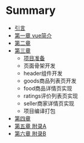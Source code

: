 # Summary

* [引言](README.md)
* [第一章 vue简介](chapter1.md)
* [第二章](di-er-zhang.md)
* [第三章](di-san-zhang.md)
  * [项目准备](di-san-zhang/xiang-mu-zhun-bei.md)
  * 页面骨架开发
  * header组件开发
  * goods商品列表页开发
  * food商品详情页实现
  * ratings评价列表页实现
  * seller商家详情页实现
  * 项目编译打包
* [第四章](di-si-zhang.md)
* [第五章 附录A](di-wu-zhang-fu-lu-a.md)
* [第六章 附录B](di-liu-zhang-fu-lu-b.md)

